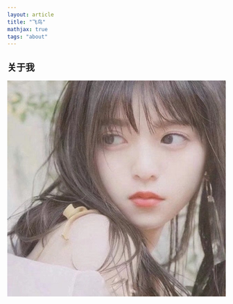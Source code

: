 ```yaml
---
layout: article
title: "飞鸟"
mathjax: true
tags: "about"
---
```


## 关于我

![image-20230522193517901](https://github.com/FeiNiao/feiniao.github.io/blob/master/_posts/imgsrc/image-20230522193517901.png?raw=true)
 
